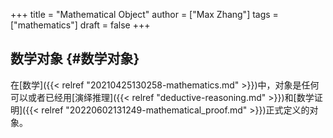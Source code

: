 +++
title = "Mathematical Object"
author = ["Max Zhang"]
tags = ["mathematics"]
draft = false
+++

## 数学对象 {#数学对象}

在[数学]({{< relref "20210425130258-mathematics.md" >}})中，对象是任何可以或者已经用[演绎推理]({{< relref "deductive-reasoning.md" >}})和[数学证明]({{< relref "20220602131249-mathematical_proof.md" >}})正式定义的对象。
